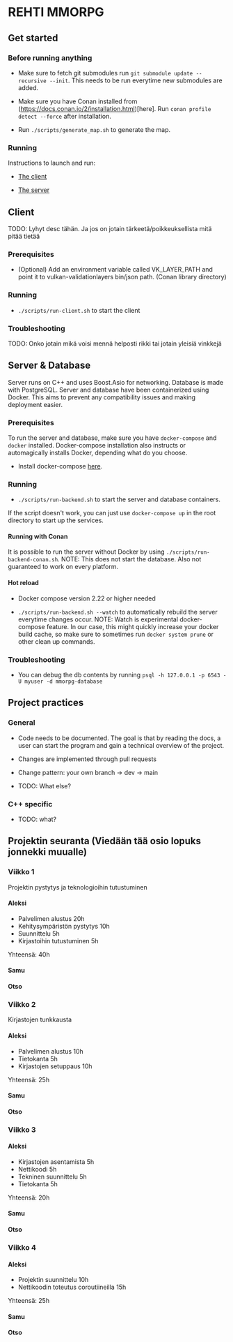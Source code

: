 # REHTI MMORPG

## Get started

### Before running anything

- Make sure to fetch git submodules run `git submodule update --recursive --init`. This needs to be run everytime new submodules are added.

- Make sure you have Conan installed from (https://docs.conan.io/2/installation.html)[here]. Run `conan profile detect --force` after installation.

- Run `./scripts/generate_map.sh` to generate the map.

### Running

Instructions to launch and run:

- [The client](#client-pre)

- [The server](#server-pre)

## Client

TODO: Lyhyt desc tähän. Ja jos on jotain tärkeetä/poikkeuksellista mitä pitää tietää

### <a name="client-pre"></a>Prerequisites

- (Optional) Add an environment variable called VK_LAYER_PATH and point it to vulkan-validationlayers bin/json path. (Conan library directory)

### Running

- `./scripts/run-client.sh` to start the client

### Troubleshooting

TODO: Onko jotain mikä voisi mennä helposti rikki tai jotain yleisiä vinkkejä

## Server & Database

Server runs on C++ and uses Boost.Asio for networking. Database is made with PostgreSQL. Server and database have been containerized using Docker. This aims to prevent any compatibility issues and making deployment easier.

### <a name="server-pre"></a>Prerequisites

To run the server and database, make sure you have `docker-compose` and `docker` installed. Docker-compose installation also instructs or automagically installs Docker, depending what do you choose.

- Install docker-compose [here](https://docs.docker.com/compose/install/).

### Running

- `./scripts/run-backend.sh` to start the server and database containers.

If the script doesn't work, you can just use `docker-compose up` in the root directory to start up the services.

#### Running with Conan

It is possible to run the server without Docker by using `./scripts/run-backend-conan.sh`. NOTE: This does not start the database. Also not guaranteed to work on every platform.

#### Hot reload

- Docker compose version 2.22 or higher needed

- `./scripts/run-backend.sh --watch` to automatically rebuild the server everytime changes occur. NOTE: Watch is experimental docker-compose feature. In our case, this might quickly increase your docker build cache, so make sure to sometimes run `docker system prune` or other clean up commands.

### Troubleshooting

- You can debug the db contents by running `psql -h 127.0.0.1 -p 6543 -U myuser -d mmorpg-database`

## Project practices

### General

- Code needs to be documented. The goal is that by reading the docs, a user can start the program and gain a technical overview of the project.

- Changes are implemented through pull requests

- Change pattern: your own branch -> dev -> main

- TODO: What else?

### C++ specific

- TODO: what?

## Projektin seuranta (Viedään tää osio lopuks jonnekki muualle)

### Viikko 1

Projektin pystytys ja teknologioihin tutustuminen

#### Aleksi

- Palvelimen alustus 20h
- Kehitysympäristön pystytys 10h
- Suunnittelu 5h
- Kirjastoihin tutustuminen 5h

Yhteensä: 40h

#### Samu

#### Otso

### Viikko 2

Kirjastojen tunkkausta

#### Aleksi

- Palvelimen alustus 10h
- Tietokanta 5h
- Kirjastojen setuppaus 10h

Yhteensä: 25h

#### Samu

#### Otso

### Viikko 3

#### Aleksi

- Kirjastojen asentamista 5h
- Nettikoodi 5h
- Tekninen suunnittelu 5h
- Tietokanta 5h

Yhteensä: 20h

#### Samu

#### Otso

### Viikko 4

#### Aleksi

- Projektin suunnittelu 10h
- Nettikoodin toteutus coroutiineilla 15h

Yhteensä: 25h

#### Samu

#### Otso
